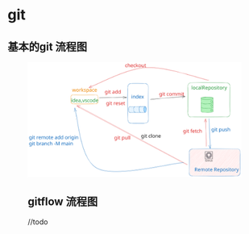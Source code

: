 # git

## 基本的git 流程图

 <figure><img src="../.gitbook/assets/git基本流程.excalidraw.svg" >

## gitflow 流程图
//todo
